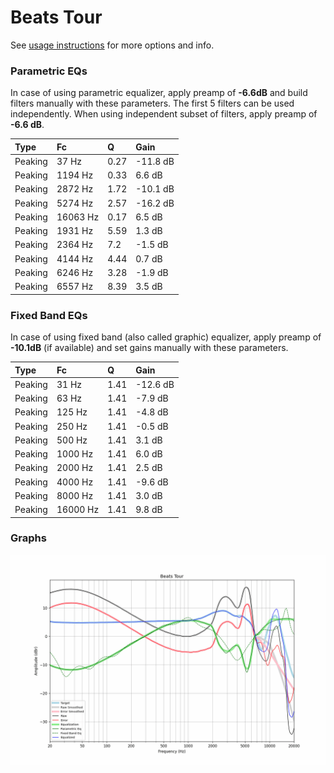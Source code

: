 # Beats Tour
See [usage instructions](https://github.com/jaakkopasanen/AutoEq#usage) for more options and info.

### Parametric EQs
In case of using parametric equalizer, apply preamp of **-6.6dB** and build filters manually
with these parameters. The first 5 filters can be used independently.
When using independent subset of filters, apply preamp of **-6.6 dB**.

| Type    | Fc       |    Q | Gain     |
|:--------|:---------|:-----|:---------|
| Peaking | 37 Hz    | 0.27 | -11.8 dB |
| Peaking | 1194 Hz  | 0.33 | 6.6 dB   |
| Peaking | 2872 Hz  | 1.72 | -10.1 dB |
| Peaking | 5274 Hz  | 2.57 | -16.2 dB |
| Peaking | 16063 Hz | 0.17 | 6.5 dB   |
| Peaking | 1931 Hz  | 5.59 | 1.3 dB   |
| Peaking | 2364 Hz  | 7.2  | -1.5 dB  |
| Peaking | 4144 Hz  | 4.44 | 0.7 dB   |
| Peaking | 6246 Hz  | 3.28 | -1.9 dB  |
| Peaking | 6557 Hz  | 8.39 | 3.5 dB   |

### Fixed Band EQs
In case of using fixed band (also called graphic) equalizer, apply preamp of **-10.1dB**
(if available) and set gains manually with these parameters.

| Type    | Fc       |    Q | Gain     |
|:--------|:---------|:-----|:---------|
| Peaking | 31 Hz    | 1.41 | -12.6 dB |
| Peaking | 63 Hz    | 1.41 | -7.9 dB  |
| Peaking | 125 Hz   | 1.41 | -4.8 dB  |
| Peaking | 250 Hz   | 1.41 | -0.5 dB  |
| Peaking | 500 Hz   | 1.41 | 3.1 dB   |
| Peaking | 1000 Hz  | 1.41 | 6.0 dB   |
| Peaking | 2000 Hz  | 1.41 | 2.5 dB   |
| Peaking | 4000 Hz  | 1.41 | -9.6 dB  |
| Peaking | 8000 Hz  | 1.41 | 3.0 dB   |
| Peaking | 16000 Hz | 1.41 | 9.8 dB   |

### Graphs
![](./Beats%20Tour.png)